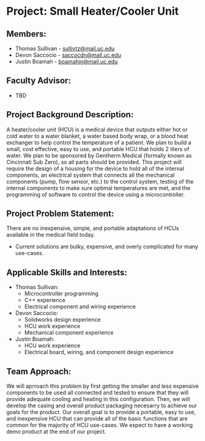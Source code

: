 # Project: Small Heater/Cooler Unit

## Members:
* Thomas Sullivan - sullivtz@mail.uc.edu
* Devon Saccocio - saccocdn@mail.uc.edu
* Justin Boamah - boamahjn@mail.uc.edu

## Faculty Advisor:
* TBD

## Project Background Description: 

A heater/cooler unit (HCU) is a medical device that outputs either hot or cold water to a water blanket, a water based body wrap, or a blood heat exchanger to help control the temperature of a patient. We plan to build a small, cost effective, easy to use, and portable HCU that holds 2 liters of water. We plan to be sponsored by Gentherm Medical (formally known as Cincinnati Sub Zero), so all parts should be provided. This project will require the design of a housing for the device to hold all of the internal components, an electrical system that connects all the mechanical components (pump, flow sensor, etc.) to the control system, testing of the internal components to make sure optimal temperatures are met, and the programming of software to control the device using a microcontroller.

## Project Problem Statement: 

There are no inexpensive, simple, and portable adaptations of HCUs available in the medical field today.
  * Current solutions are bulky, expensive, and overly complicated for many use-cases.
  
## Applicable Skills and Interests:
* Thomas Sullivan:
  * Microcontroller programming
  * C++ experience
  * Electrical component and wiring experience
* Devon Saccocio:
  * Solidworks design experience
  * HCU work experience
  * Mechanical component experience
* Justin Boamah:
  * HCU work experience
  * Electrical board, wiring, and component design experience

## Team Approach:

We will aprroach this problem by first getting the smaller and less expensive components to be used all connected and tested to ensure that they will provide adequate cooling and heating in this configuration. Then, we will develop the casing and overall product packaging necesarry to achieve our goals for the product. Our overall goal is to provide a portable, easy to use, and inexpensive HCU that can provide all of the basic functions that are common for the majority of HCU use-cases. We expect to have a working demo product at the end of our project.
